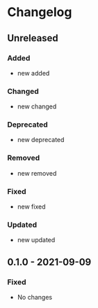# Changelog

## Unreleased

### Added

- new added

### Changed

- new changed

### Deprecated

- new deprecated

### Removed

- new removed

### Fixed

- new fixed

### Updated

- new updated

## 0.1.0 - 2021-09-09

### Fixed

- No changes
